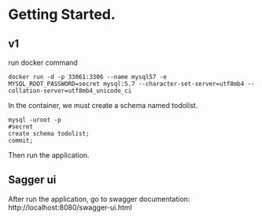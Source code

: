 # Getting Started.

## v1

run docker command

```shell
docker run -d -p 33061:3306 --name mysql57 -e MYSQL_ROOT_PASSWORD=secret mysql:5.7 --character-set-server=utf8mb4 --collation-server=utf8mb4_unicode_ci
```

In the container, we must create a schema named todolist.

```shell
mysql -uroot -p
#secret
create schema todolist;
commit;
```
Then run the application. 

## Sagger ui
After run the application, go to swagger documentation: http://localhost:8080/swagger-ui.html

